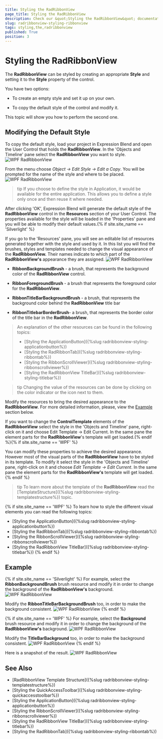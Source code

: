 ```yaml
---
title: Styling the RadRibbonView
page_title: Styling the RadRibbonView
description: Check our &quot;Styling the RadRibbonView&quot; documentation article for the RadRibbonView {{ site.framework_name }} control.
slug: radribbonview-styling-ribbonview
tags: styling,the,radribbonview
published: True
position: 3
---
```


# Styling the RadRibbonView

The __RadRibbonView__ can be styled by creating an appropriate __Style__ and setting it to the __Style__ property of the control.			

You have two options:

* To create an empty style and set it up on your own.

* To copy the default style of the control and modify it.

This topic will show you how to perform the second one.

## Modifying the Default Style

To copy the default style, load your project in Expression Blend and open the User Control that holds the __RadRibbonView__. In the 'Objects and Timeline' pane select the __RadRibbonView__ you want to style.
![WPF RadRibbonView ](images/RibbonView_Styling_RibbonView_LocateControl.png)

From the menu choose *Object -> Edit Style -> Edit a Copy*. You will be prompted for the name of the style and where to be placed.
![WPF RadRibbonView ](images/RibbonView_Styling_RibbonView_EditStyle.png)

>tip If you choose to define the style in Application, it would be available for the entire application. This allows you to define a style only once and then reuse it where needed.

After clicking 'OK', Expression Blend will generate the default style of the __RadRibbonView__ control in the __Resources__ section of your User Control. The properties available for the style will be loaded in the 'Properties' pane and you will be able to modify their default values.{% if site.site_name == 'Silverlight' %}

If you go to the 'Resources' pane, you will see an editable list of resources generated together with the style and used by it. In this list you will find the brushes, styles and templates needed to change the visual appearance of the __RadRibbonView.__ Their names indicate to which part of the __RadRibbonView's__ appearance they are assigned.
![WPF RadRibbonView ](images/RibbonView_Styling_RibbonView_Resources.png)

* __RibbonBackgroundBrush__ - a brush, that represents the background color of the __RadRibbonView__ control.					

* __RibbonForegroundBrush__ - a brush that represents the foreground color for the __RadRibbonView__.					

* __RibbonTitleBarBackgroundBrush__ - a brush, that represents the background color behind the __RadRibbonView__ title bar					

* __RibbonTitlebarBorderBrush__- a brush, that represents the border color of the title bar in the __RadRibbonView__.					

>An explanation of the other resources can be found in the following topics:
>	- [Styling the ApplicationButton]({%slug radribbonview-styling-applicationbutton%})
>	- [Styling the RadRibbonTab]({%slug radribbonview-styling-ribbontab%})
>	- [Styling the RibbonScrollViewer]({%slug radribbonview-styling-ribbonscrollviewer%})
>	- [Styling the RadRibbonView TitleBar]({%slug radribbonview-styling-titlebar%})

>tip Changing the value of the resources can be done by clicking on the color indicator or the icon next to them.

Modify the resources to bring the desired appearance to the __RadRibbonView__. For more detailed information, please, view the [Example](#example) section below.
					
If you want to change the __ControlTemplate__ elements of the __RadRibbonView__ select the style in the 'Objects and Timeline' pane, right-click on it and choose Edit Template -> Edit Current. In the same pane the element parts for the __RadRibbonView__'s template will get loaded.{% endif %}{% if site.site_name == 'WPF' %}

You can modify these properties to achieve the desired appearance. However most of the visual parts of the __RadRibbonView__ have to be styled in its template. To modify it select the style in the 'Objects and Timeline' pane, right-click on it and choose *Edit Template -> Edit Current*. In the same pane the element parts for the __RadRibbonView's__ template will get loaded.{% endif %}

>tip To learn more about the template of the __RadRibbonView__ read the [TemplateStructure]({%slug radribbonview-styling-templatestructure%}) topic.

{% if site.site_name == 'WPF' %}
To learn how to style the different visual elements you can read the following topics:

* [Styling the ApplicationButton]({%slug radribbonview-styling-applicationbutton%})
* [Styling the RadRibbonTab]({%slug radribbonview-styling-ribbontab%})
* [Styling the RibbonScrollViewer]({%slug radribbonview-styling-ribbonscrollviewer%})
* [Styling the RadRibbonView TitleBar]({%slug radribbonview-styling-titlebar%})
{% endif %}

## Example

{% if site.site_name == 'Silverlight' %}
For example, select the __RibbonBackgroundBrush__ brush resource and modify it in order to change the background of the __RadRibbonView's__ background.
![WPF RadRibbonView ](images/RibbonView_Styling_RibbonView_Background.png)

Modify the __RibbonTitleBarBackgroundBrush__ too, in order to make the background consistent.
![WPF RadRibbonView ](images/RibbonView_Styling_RibbonView_TitleBarBackground.png)
{% endif %}

{% if site.site_name == 'WPF' %}
For example, select the __Background__ brush resource and modify it in order to change the background of the __RadRibbonView's__ background.
![WPF RadRibbonView ](images/RibbonView_Styling_RibbonView_BackgroundWPF.png)

Modify the __TitleBarBackground__ too, in order to make the background consistent.
![WPF RadRibbonView ](images/RibbonView_Styling_RibbonView_TitleBarBackgroundWPF.png)
{% endif %}

Here is a snapshot of the result.
![WPF RadRibbonView ](images/RibbonView_Styling_RibbonView_Example.png)

## See Also
 * [RadRibbonView Template Structure]({%slug radribbonview-styling-templatestructure%})
 * [Styling the QuickAccessToolbar]({%slug radribbonview-styling-quickaccesstoolbar%})
 * [Styling the ApplicationButton]({%slug radribbonview-styling-applicationbutton%})
 * [Styling the RibbonScrollViewer]({%slug radribbonview-styling-ribbonscrollviewer%})
 * [Styling the RadRibbonView TitleBar]({%slug radribbonview-styling-titlebar%})
 * [Styling the RadRibbonTab]({%slug radribbonview-styling-ribbontab%})